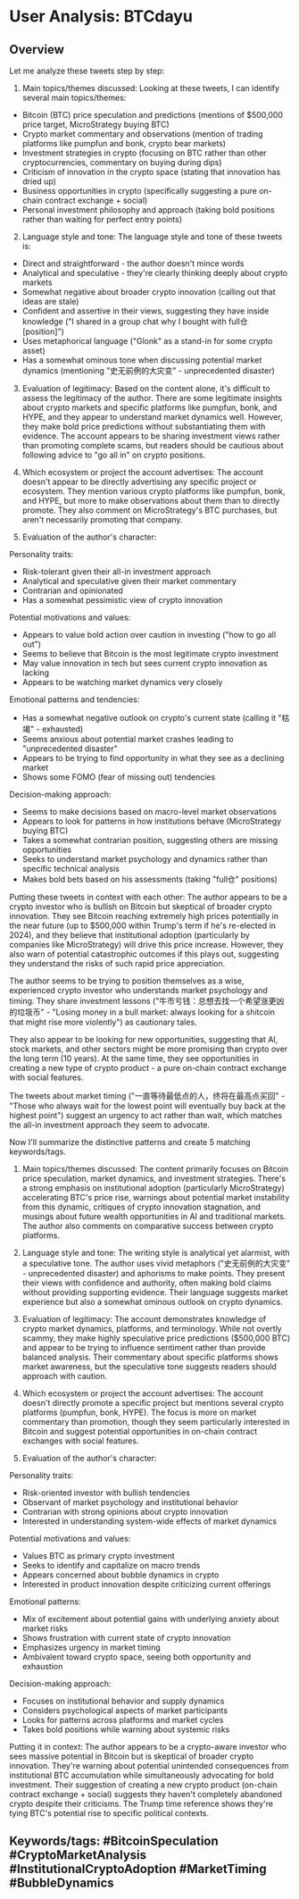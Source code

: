 # User Analysis: BTCdayu

## Overview

<think>
Let me analyze these tweets step by step:

1. Main topics/themes discussed:
Looking at these tweets, I can identify several main topics/themes:
- Bitcoin (BTC) price speculation and predictions (mentions of $500,000 price target, MicroStrategy buying BTC)
- Crypto market commentary and observations (mention of trading platforms like pumpfun and bonk, crypto bear markets)
- Investment strategies in crypto (focusing on BTC rather than other cryptocurrencies, commentary on buying during dips)
- Criticism of innovation in the crypto space (stating that innovation has dried up)
- Business opportunities in crypto (specifically suggesting a pure on-chain contract exchange + social)
- Personal investment philosophy and approach (taking bold positions rather than waiting for perfect entry points)

2. Language style and tone:
The language style and tone of these tweets is:
- Direct and straightforward - the author doesn't mince words
- Analytical and speculative - they're clearly thinking deeply about crypto markets
- Somewhat negative about broader crypto innovation (calling out that ideas are stale)
- Confident and assertive in their views, suggesting they have inside knowledge ("I shared in a group chat why I bought with full仓 [position]")
- Uses metaphorical language ("Glonk" as a stand-in for some crypto asset)
- Has a somewhat ominous tone when discussing potential market dynamics (mentioning "史无前例的大灾变" - unprecedented disaster)

3. Evaluation of legitimacy:
Based on the content alone, it's difficult to assess the legitimacy of the author. There are some legitimate insights about crypto markets and specific platforms like pumpfun, bonk, and HYPE, and they appear to understand market dynamics well. However, they make bold price predictions without substantiating them with evidence. The account appears to be sharing investment views rather than promoting complete scams, but readers should be cautious about following advice to "go all in" on crypto positions.

4. Which ecosystem or project the account advertises:
The account doesn't appear to be directly advertising any specific project or ecosystem. They mention various crypto platforms like pumpfun, bonk, and HYPE, but more to make observations about them than to directly promote. They also comment on MicroStrategy's BTC purchases, but aren't necessarily promoting that company.

5. Evaluation of the author's character:

Personality traits:
- Risk-tolerant given their all-in investment approach
- Analytical and speculative given their market commentary
- Contrarian and opinionated
- Has a somewhat pessimistic view of crypto innovation

Potential motivations and values:
- Appears to value bold action over caution in investing ("how to go all out")
- Seems to believe that Bitcoin is the most legitimate crypto investment
- May value innovation in tech but sees current crypto innovation as lacking
- Appears to be watching market dynamics very closely

Emotional patterns and tendencies:
- Has a somewhat negative outlook on crypto's current state (calling it "枯竭" - exhausted)
- Seems anxious about potential market crashes leading to "unprecedented disaster"
- Appears to be trying to find opportunity in what they see as a declining market
- Shows some FOMO (fear of missing out) tendencies

Decision-making approach:
- Seems to make decisions based on macro-level market observations
- Appears to look for patterns in how institutions behave (MicroStrategy buying BTC)
- Takes a somewhat contrarian position, suggesting others are missing opportunities
- Seeks to understand market psychology and dynamics rather than specific technical analysis
- Makes bold bets based on his assessments (taking "full仓" positions)

Putting these tweets in context with each other:
The author appears to be a crypto investor who is bullish on Bitcoin but skeptical of broader crypto innovation. They see Bitcoin reaching extremely high prices potentially in the near future (up to $500,000 within Trump's term if he's re-elected in 2024), and they believe that institutional adoption (particularly by companies like MicroStrategy) will drive this price increase. However, they also warn of potential catastrophic outcomes if this plays out, suggesting they understand the risks of such rapid price appreciation.

The author seems to be trying to position themselves as a wise, experienced crypto investor who understands market psychology and timing. They share investment lessons ("牛市亏钱：总想去找一个希望涨更凶的垃圾币" - "Losing money in a bull market: always looking for a shitcoin that might rise more violently") as cautionary tales.

They also appear to be looking for new opportunities, suggesting that AI, stock markets, and other sectors might be more promising than crypto over the long term (10 years). At the same time, they see opportunities in creating a new type of crypto product - a pure on-chain contract exchange with social features.

The tweets about market timing ("一直等待最低点的人，终将在最高点买回" - "Those who always wait for the lowest point will eventually buy back at the highest point") suggest an urgency to act rather than wait, which matches the all-in investment approach they seem to advocate.

Now I'll summarize the distinctive patterns and create 5 matching keywords/tags.
</think>

1. Main topics/themes discussed:
The content primarily focuses on Bitcoin price speculation, market dynamics, and investment strategies. There's a strong emphasis on institutional adoption (particularly MicroStrategy) accelerating BTC's price rise, warnings about potential market instability from this dynamic, critiques of crypto innovation stagnation, and musings about future wealth opportunities in AI and traditional markets. The author also comments on comparative success between crypto platforms.

2. Language style and tone:
The writing style is analytical yet alarmist, with a speculative tone. The author uses vivid metaphors ("史无前例的大灾变" - unprecedented disaster) and aphorisms to make points. They present their views with confidence and authority, often making bold claims without providing supporting evidence. Their language suggests market experience but also a somewhat ominous outlook on crypto dynamics.

3. Evaluation of legitimacy:
The account demonstrates knowledge of crypto market dynamics, platforms, and terminology. While not overtly scammy, they make highly speculative price predictions ($500,000 BTC) and appear to be trying to influence sentiment rather than provide balanced analysis. Their commentary about specific platforms shows market awareness, but the speculative tone suggests readers should approach with caution.

4. Which ecosystem or project the account advertises:
The account doesn't directly promote a specific project but mentions several crypto platforms (pumpfun, bonk, HYPE). The focus is more on market commentary than promotion, though they seem particularly interested in Bitcoin and suggest potential opportunities in on-chain contract exchanges with social features.

5. Evaluation of the author's character:

Personality traits:
- Risk-oriented investor with bullish tendencies
- Observant of market psychology and institutional behavior
- Contrarian with strong opinions about crypto innovation
- Interested in understanding system-wide effects of market dynamics

Potential motivations and values:
- Values BTC as primary crypto investment
- Seeks to identify and capitalize on macro trends
- Appears concerned about bubble dynamics in crypto
- Interested in product innovation despite criticizing current offerings

Emotional patterns:
- Mix of excitement about potential gains with underlying anxiety about market risks
- Shows frustration with current state of crypto innovation
- Emphasizes urgency in market timing
- Ambivalent toward crypto space, seeing both opportunity and exhaustion

Decision-making approach:
- Focuses on institutional behavior and supply dynamics
- Considers psychological aspects of market participants
- Looks for patterns across platforms and market cycles
- Takes bold positions while warning about systemic risks

Putting it in context:
The author appears to be a crypto-aware investor who sees massive potential in Bitcoin but is skeptical of broader crypto innovation. They're warning about potential unintended consequences from institutional BTC accumulation while simultaneously advocating for bold investment. Their suggestion of creating a new crypto product (on-chain contract exchange + social) suggests they haven't completely abandoned crypto despite their criticisms. The Trump time reference shows they're tying BTC's potential rise to specific political contexts.

Keywords/tags:
#BitcoinSpeculation #CryptoMarketAnalysis #InstitutionalCryptoAdoption #MarketTiming #BubbleDynamics
---
